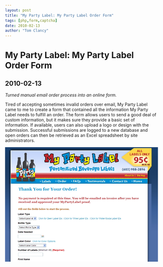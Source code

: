 ```yaml
---
layout: post
title: "My Party Label: My Party Label Order Form"
tags: [php,form,captcha]
date: 2010-02-13
author: "Tom Clancy"
---
```


# My Party Label: My Party Label Order Form

## 2010-02-13

_Turned manual email order process into an online form._

<p>Tired of accepting sometimes invalid orders over email, My Party Label came to me to create a form that contained all the information My Party Label needs to fulfill an order. The form allows users to send a good deal of custom information, but it makes sure they provide a basic set of information. If available, users can also upload a logo or design with the submission. Successful submissions are logged to a new database and open orders can then be retrieved as an Excel spreadsheet by site administrators.</p><img src="/assets/portfolio/my-party-label.jpg" alt="Order Form " />

